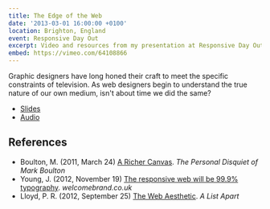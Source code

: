 ```yaml
---
title: The Edge of the Web
date: '2013-03-01 16:00:00 +0100'
location: Brighton, England
event: Responsive Day Out
excerpt: Video and resources from my presentation at Responsive Day Out
embed: https://vimeo.com/64108866
---
```

Graphic designers have long honed their craft to meet the specific constraints of television. As web designers begin to understand the true nature of our own medium, isn't about time we did the same?

  * [Slides](https://speakerdeck.com/paulrobertlloyd/the-edge-of-the-web)
  * [Audio](http://responsiveconf.com.s3.amazonaws.com/audio/15-paul-robert-lloyd-responsiveconf.mp3)

## References

  * Boulton, M. (2011, March 24) [A Richer Canvas](http://www.markboulton.co.uk/journal/a-richer-canvas). <cite>The Personal Disquiet of Mark Boulton</cite>
  * Young, J. (2012, November 19) [The responsive web will be 99.9% typography](http://www.welcomebrand.co.uk/thoughts/the-responsive-web-will-be-99-9-typography/). <cite>welcomebrand.co.uk</cite>
  * Lloyd, P. R. (2012, September 25) [The Web Aesthetic](http://alistapart.com/article/the-web-aesthetic). <cite>A List Apart</cite>
